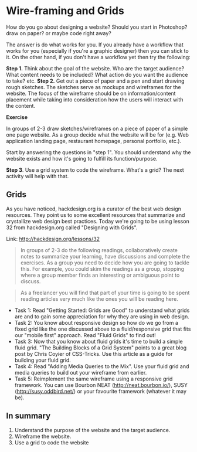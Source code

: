 # Wire-framing and Grids

How do you go about designing a website? Should you start in Photoshop? draw on paper? or maybe code right away?

The answer is do what works for you. If you already have a workflow that works for you (especially if you're a graphic designer) then you can stick to it. On the other hand, if you don't have a workflow yet then try the following:

**Step 1.** Think about the goal of the website. Who are the target audience? What content needs to be included? What action do you want the audience to take? etc.
**Step 2.** Get out a piece of paper and a pen and start drawing rough sketches. The sketches serve as mockups and wireframes for the website. The focus of the wireframe should be on information/content placement while taking into consideration how the users will interact with the content.

**Exercise**

In groups of 2-3 draw sketches/wireframes on a piece of paper of a simple one page website. As a group decide what the website will be for (e.g. Web application landing page, restaurant homepage, personal portfolio, etc.). 

Start by answering the questions in "step 1". You should understand why the website exists and how it's going to fulfill its function/purpose.

**Step 3**. Use a grid system to code the wireframe. What's a grid? The next activity will help with that.

## Grids

As you have noticed, hackdesign.org is a curator of the best web design resources. They point us to some excellent resources that summarize and crystallize web design best practices. Today we're going to be using lesson 32 from hackdesign.org called "Designing with Grids". 

Link: http://hackdesign.org/lessons/32

> In groups of 2-3 do the following readings, collaboratively create notes to summarize your learning, have discussions and complete the exercises.  As a group you need to decide how you are going to tackle this. For example, you could skim the readings as a group, stopping where a group member finds an interesting or ambiguous point to discuss.

> As a freelancer you will find that part of your time is going to be spent reading articles very much like the ones you will be reading here.

* Task 1: Read "Getting Started: Grids are Good" to understand what grids are and to gain some appreciation for why they are using in web design.
* Task 2: You know about responsive design so how do we go from a fixed grid like the one discussed above to a fluid/responsive grid that fits our "mobile first" approach. Read "Fluid Grids" to find out!
* Task 3: Now that you know about fluid grids it's time to build a simple fluid grid. "The Building Blocks of a Grid System" points to a great blog post by Chris Coyier of CSS-Tricks. Use this article as a guide for building your fluid grid.
* Task 4: Read "Adding Media Queries to the Mix". Use your fluid grid and media queries to build out your wireframe from earlier.
* Task 5: Reimplement the same wireframe using a responsive grid framework. You can use Bourbon NEAT (http://neat.bourbon.io/), SUSY (http://susy.oddbird.net/) or your favourite framework (whatever it may be).


## In summary

1. Understand the purpose of the website and the target audience.
2. Wireframe the website.
3. Use a grid to code the website